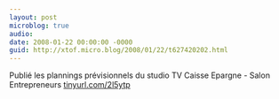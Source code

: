 ```yaml
---
layout: post
microblog: true
audio: 
date: 2008-01-22 00:00:00 -0000
guid: http://xtof.micro.blog/2008/01/22/t627420202.html
---
```

Publié les plannings prévisionnels du studio TV Caisse Epargne - Salon Entrepreneurs [tinyurl.com/2l5ytp](http://tinyurl.com/2l5ytp)
